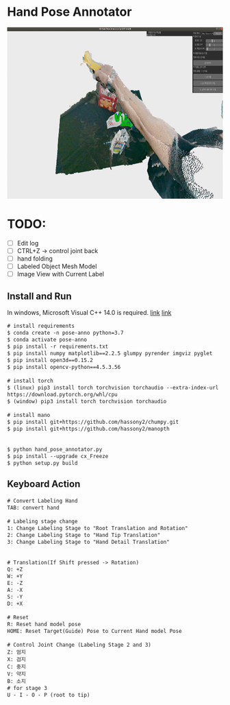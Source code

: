 # Hand Pose Annotator

<img src="./lib/hand_pose_annotator.png" height="400">


# TODO:
- [ ] Edit log
- [ ] CTRL+Z -> control joint back
- [ ] hand folding 
- [ ] Labeled Object Mesh Model
- [ ] Image View with Current Label

## Install and Run

In windows, Microsoft Visual C++ 14.0 is required. [link](https://www.microsoft.com/ko-KR/download/details.aspx?id=48159) [link](https://visualstudio.microsoft.com/ko/visual-cpp-build-tools/)

```
# install requirements
$ conda create -n pose-anno python=3.7
$ conda activate pose-anno
$ pip install -r requirements.txt
$ pip install numpy matplotlib==2.2.5 glumpy pyrender imgviz pyglet
$ pip install open3d==0.15.2
$ pip install opencv-python==4.5.3.56

# install torch
$ (linux) pip3 install torch torchvision torchaudio --extra-index-url https://download.pytorch.org/whl/cpu
$ (window) pip3 install torch torchvision torchaudio

# install mano
$ pip install git+https://github.com/hassony2/chumpy.git
$ pip install git+https://github.com/hassony2/manopth


$ python hand_pose_annotator.py
$ pip install --upgrade cx_Freeze
$ python setup.py build
```

## Keyboard Action
```
# Convert Labeling Hand
TAB: convert hand

# Labeling stage change
1: Change Labeling Stage to "Root Translation and Rotation"
2: Change Labeling Stage to "Hand Tip Translation"
3: Change Labeling Stage to "Hand Detail Translation"


# Translation(If Shift pressed -> Rotation)
Q: +Z
W: +Y
E: -Z
A: -X
S: -Y
D: +X

# Reset
R: Reset hand model pose
HOME: Reset Target(Guide) Pose to Current Hand model Pose

# Control Joint Change (Labeling Stage 2 and 3)
Z: 엄지
X: 검지
C: 중지
V: 약지
B: 소지
# for stage 3 
U - I - O - P (root to tip)

```




